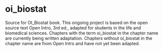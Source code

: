 # oi_biostat

Source for OI_Biostat book. This ongoing project is based on the open source text Open Intro,
3rd ed., adapted for students in the life and biomedical sciences. Chapters with the term
oi_biostat in the chapter name are currently being written adaptation. Chapters without
oi_biostat in the chapter name are from Open Intro and have not yet been adapted.
